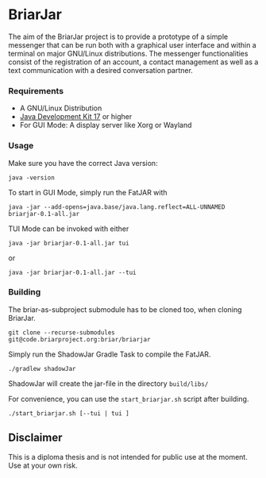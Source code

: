 # BriarJar

The aim of the BriarJar project is to provide a prototype of a simple messenger that can be run both with a graphical user interface and within a terminal on major GNU/Linux distributions. The messenger functionalities consist of the registration of an account, a contact management as well as a text communication with a desired conversation partner.

### Requirements

- A GNU/Linux Distribution
- [Java Development Kit 17](https://jdk.java.net/17/) or higher
- For GUI Mode: A display server like Xorg or Wayland

### Usage

Make sure you have the correct Java version: 
```
java -version
```

To start in GUI Mode, simply run the FatJAR with
```
java -jar --add-opens=java.base/java.lang.reflect=ALL-UNNAMED briarjar-0.1-all.jar
```

TUI Mode can be invoked with either  
```
java -jar briarjar-0.1-all.jar tui
```
or
```
java -jar briarjar-0.1-all.jar --tui
```

### Building

The briar-as-subproject submodule has to be cloned too, when cloning BriarJar. 
```
git clone --recurse-submodules git@code.briarproject.org:briar/briarjar 
```

Simply run the ShadowJar Gradle Task to compile the FatJAR.

```
./gradlew shadowJar
```

ShadowJar will create the jar-file in the directory `build/libs/`

For convenience, you can use the `start_briarjar.sh` script after building.
```
./start_briarjar.sh [--tui | tui ]
```

## Disclaimer

This is a diploma thesis and is not intended for public use at the moment. Use at your own risk.
